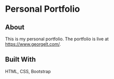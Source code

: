# Personal Portfolio

## About

This is my personal portfolio. The portfolio is live at https://www.georgelt.com/.

## Built With

HTML, CSS, Bootstrap
